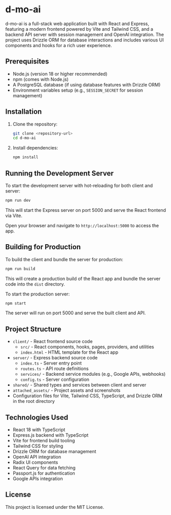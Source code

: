 # d-mo-ai

d-mo-ai is a full-stack web application built with React and Express, featuring a modern frontend powered by Vite and Tailwind CSS, and a backend API server with session management and OpenAI integration. The project uses Drizzle ORM for database interactions and includes various UI components and hooks for a rich user experience.

## Prerequisites

- Node.js (version 18 or higher recommended)
- npm (comes with Node.js)
- A PostgreSQL database (if using database features with Drizzle ORM)
- Environment variables setup (e.g., `SESSION_SECRET` for session management)

## Installation

1. Clone the repository:

   ```bash
   git clone <repository-url>
   cd d-mo-ai
   ```

2. Install dependencies:

   ```bash
   npm install
   ```

## Running the Development Server

To start the development server with hot-reloading for both client and server:

```bash
npm run dev
```

This will start the Express server on port 5000 and serve the React frontend via Vite.

Open your browser and navigate to `http://localhost:5000` to access the app.

## Building for Production

To build the client and bundle the server for production:

```bash
npm run build
```

This will create a production build of the React app and bundle the server code into the `dist` directory.

To start the production server:

```bash
npm start
```

The server will run on port 5000 and serve the built client and API.

## Project Structure

- `client/` - React frontend source code
  - `src/` - React components, hooks, pages, providers, and utilities
  - `index.html` - HTML template for the React app
- `server/` - Express backend source code
  - `index.ts` - Server entry point
  - `routes.ts` - API route definitions
  - `services/` - Backend service modules (e.g., Google APIs, webhooks)
  - `config.ts` - Server configuration
- `shared/` - Shared types and services between client and server
- `attached_assets/` - Project assets and screenshots
- Configuration files for Vite, Tailwind CSS, TypeScript, and Drizzle ORM in the root directory

## Technologies Used

- React 18 with TypeScript
- Express.js backend with TypeScript
- Vite for frontend build tooling
- Tailwind CSS for styling
- Drizzle ORM for database management
- OpenAI API integration
- Radix UI components
- React Query for data fetching
- Passport.js for authentication
- Google APIs integration

## License

This project is licensed under the MIT License.
